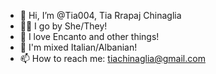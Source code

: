 - 👋 Hi, I’m @Tia004, Tia Rrapaj Chinaglia
- 🏳️‍⚧️ I go by She/They! 
- 🌺 I love Encanto and other things!
- 🌱 I'm mixed Italian/Albanian!
- 📫 How to reach me: tiachinaglia@gmail.com
